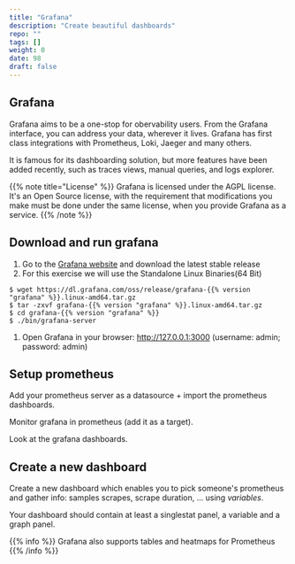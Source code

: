 ```yaml
---
title: "Grafana"
description: "Create beautiful dashboards"
repo: ""
tags: []
weight: 0
date: 98
draft: false
---
```


## Grafana

Grafana aims to be a one-stop for obervability users. From the Grafana
interface, you can address your data, wherever it lives. Grafana has first class
integrations with Prometheus, Loki, Jaeger and many others.

It is famous for its dashboarding solution, but more features have been added
recently, such as traces views, manual queries, and logs explorer.

{{% note title="License" %}}
Grafana is licensed under the AGPL license. It's an Open Source license, with
the requirement that modifications you make must be done under the same license,
when you provide Grafana as a service.
{{% /note %}}


## Download and run grafana

1. Go to the [Grafana website](https://grafana.com/) and download the latest stable release
1. For this exercise we will use the Standalone Linux Binaries(64 Bit)
  ```shell
  $ wget https://dl.grafana.com/oss/release/grafana-{{% version "grafana" %}}.linux-amd64.tar.gz
  $ tar -zxvf grafana-{{% version "grafana" %}}.linux-amd64.tar.gz
  $ cd grafana-{{% version "grafana" %}}
  $ ./bin/grafana-server
  ```
1. Open Grafana in your browser: http://127.0.0.1:3000 (username: admin;
   password: admin)


## Setup prometheus

Add your prometheus server as a datasource + import the prometheus dashboards.

Monitor grafana in prometheus (add it as a target).

Look at the grafana dashboards.


## Create a new dashboard

Create a new dashboard which enables you to pick someone's prometheus and gather
info: samples scrapes, scrape duration, ... using *variables*.


Your dashboard should contain at least a singlestat panel, a variable and a graph
panel.

{{% info  %}}
Grafana also supports tables and heatmaps for Prometheus
{{% /info %}}
